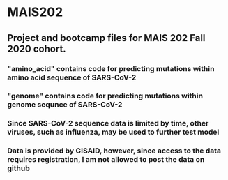 # MAIS202
## Project and bootcamp files for MAIS 202 Fall 2020 cohort.
### "amino_acid" contains code for predicting mutations within amino acid sequence of SARS-CoV-2
### "genome" contains code for predicting mutations within genome sequnce of SARS-CoV-2
### Since SARS-CoV-2 sequence data is limited by time, other viruses, such as influenza, may be used to further test model
### Data is provided by GISAID, however, since access to the data requires registration, I am not allowed to post the data on github
